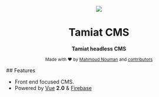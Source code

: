 <div align="center">
<p><img src="https://github.com/tamiat/tamiat/blob/master/tamiatlogo.png"></p>

<h1>Tamiat CMS</h1>

<p>
  <strong>Tamiat headless CMS</strong>
</p>


<p>
  <sub>Made with ❤︎ by
    <a href="https://github.com/mahnouman">Mahmoud Nouman</a> and
    <a href="https://github.com/tamiat/tamiat/graphs/contributors">contributors</a>
  </sub>
</p>
</div>
## Features

* Front end focused CMS.
* Powered by [Vue][] **2.0** & [Firebase]

[Vue]: http://vuejs.org/
[Firebase]: https://firebase.google.com/
